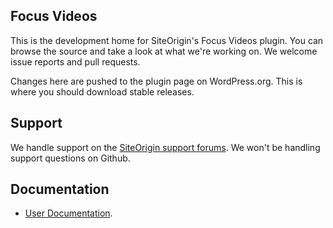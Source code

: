 ## Focus Videos

This is the development home for SiteOrigin's Focus Videos plugin. You can browse the source and take a look at what we're working on. We welcome issue reports and pull requests. 

Changes here are pushed to the plugin page on WordPress.org. This is where you should download stable releases.

## Support

We handle support on the [SiteOrigin support forums](https://siteorigin.com/thread/). We won't be handling support questions on Github.

## Documentation

* [User Documentation](https://siteorigin.com/focus-documentation/).